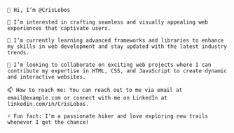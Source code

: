     👋 Hi, I’m @CrisLobos

    👀 I’m interested in crafting seamless and visually appealing web experiences that captivate users.

    🌱 I’m currently learning advanced frameworks and libraries to enhance my skills in web development and stay updated with the latest industry trends.

    💞️ I’m looking to collaborate on exciting web projects where I can contribute my expertise in HTML, CSS, and JavaScript to create dynamic and interactive websites.

    📫 How to reach me: You can reach out to me via email at email@example.com or connect with me on LinkedIn at linkedin.com/in/CrisLobos.

    ⚡ Fun fact: I'm a passionate hiker and love exploring new trails whenever I get the chance!

<!---
CrisLobos/CrisLobos is a ✨ special ✨ repository because its `README.md` (this file) appears on your GitHub profile.
You can click the Preview link to take a look at your changes.
--->
